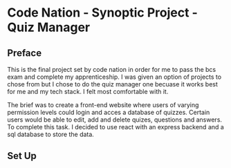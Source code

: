 # Code Nation - Synoptic Project - Quiz Manager
## Preface
This is the final project set by code nation in order for me to pass the bcs exam and complete my apprenticeship. I was given an option of projects to chose from but I chose to do the quiz manager one becuase it works best for me and my tech stack. I felt most comfortable with it.

The brief was  to create a front-end website where users of varying permission levels could login and acces a database of quizzes. Certain users would be able to edit, add and delete quizes, questions and answers. 
To complete this task. I decided to use react with an express backend and a sql database to store the data.
## Set Up

